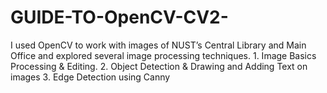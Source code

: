 # GUIDE-TO-OpenCV-CV2-
I used OpenCV to work with images of NUST’s Central Library and Main Office and explored several image processing techniques.  1. Image Basics Processing &amp; Editing. 2. Object Detection &amp; Drawing and Adding Text on images 3. Edge Detection using Canny

